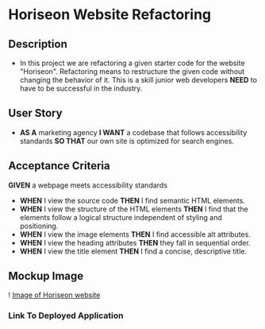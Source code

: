 # Horiseon Website Refactoring

## Description
* In this project we are refactoring a given starter code for the website "Horiseon". Refactoring means to restructure the given code without changing the behavior of it. This is a skill junior web developers **NEED** to have to be successful in the industry.

## User Story 
* **AS A** marketing agency
**I WANT** a codebase that follows accessibility standards
**SO THAT** our own site is optimized for search engines. 
## Acceptance Criteria 
**GIVEN** a webpage meets accessibility standards
* **WHEN** I view the source code
**THEN** I find semantic HTML elements.
* **WHEN** I view the structure of the HTML elements 
**THEN** I find that the elements follow a logical structure independent of styling and positioning.
* **WHEN** I view the image elements 
**THEN** I find accessible alt attributes.
* **WHEN** I view the heading attributes
**THEN** they fall in sequential order.
* **WHEN** I view the title element
**THEN** I find a concise, descriptive title.

## Mockup Image
! [Image of Horiseon website](https://courses.bootcampspot.com/courses/2841/files/2341767/preview)

### Link To Deployed Application

